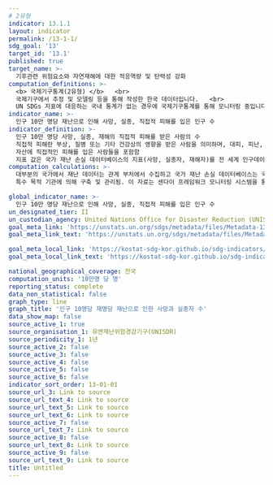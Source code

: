 ```yaml
---
# 2유형 
indicator: 13.1.1
layout: indicator
permalink: /13-1-1/
sdg_goal: '13'
target_id: '13.1'
published: true
target_name: >-
  기후관련 위험요소와 자연재해에 대한 적응역량 및 탄력성 강화
computation_definitions: >-
  <b> 국제기구통계(2유형) </b>   <br>
  국제기구에서 추정 및 모델링 등을 통해 작성한 한국 데이터입니다.   <br>
  UN SDGs 지표에 대응하는 국내 통계가 없는 경우에 국제기구통계를 통해 모니터링 중입니다. 
indicator_name: >-
  인구 10만 명당 재난으로 인해 사망, 실종, 직접적 피해를 입은 인구 수
indicator_definition: >-
  인구 10만 명당 사망, 실종, 재해의 직접적 피해를 받은 사람의 수
  직접적 피해란 부상, 질병 또는 기타 건강상의 영향을 받은 사람을 의미하며, 대피, 피난, 이주를 경험했거나 생계, 경제적, 물리적, 사회적, 문화적 및 환경적 
  자산에 직접적인 피해를 입은 사람들을 포함함
  지표 값은 국가 재난 손실 데이터베이스의 지표(사망, 실종자, 재해자)를 전 세계 인구데이터(국가 인구조사, 세계은행, 유엔 통계위원회 정보)로 나누어 계산함
computation_calculations: >-
  대부분의 국가에서 재난 데이터는 관계 부처에서 수집하고 국가 재난 손실 데이터베이스는 국가 재난 관리 기관, 시민 보호 기관 및 기상 기관을 포함한 
  특수 목적 기관에 의해 구축 및 관리됨. 이 자료는 센다이 프레임워크 모니터링 시스템을 통해 보고됨

global_indicator_name: >-
  인구 10만 명당 재난으로 인해 사망, 실종, 직접적 피해를 입은 인구 수
un_designated_tier: II
un_custodian_agency: United Nations Office for Disaster Reduction (UNISDR)
goal_meta_link: 'https://unstats.un.org/sdgs/metadata/files/Metadata-13-01-01.pdf'
goal_meta_link_text: 'https://unstats.un.org/sdgs/metadata/files/Metadata-13-01-01.pdf'

goal_meta_local_link: 'https://kostat-sdg-kor.github.io/sdg-indicators/public/data/Metadata-13-01-01_KOR.pdf'
goal_meta_local_link_text: 'https://kostat-sdg-kor.github.io/sdg-indicators/public/data/Metadata-13-01-01_KOR.pdf'

national_geographical_coverage: 전국
computation_units: '10만명 당 명'
reporting_status: complete
data_non_statistical: false
graph_type: line
graph_title: '인구 10명당 재명당 재난으로 인한 사망과 실종자 수'
data_show_map: false
source_active_1: true
source_organisation_1: 유엔재난위험경감기구(UNISDR)
source_periodicity_1: 1년
source_active_2: false
source_active_3: false
source_active_4: false
source_active_5: false
source_active_6: false
indicator_sort_order: 13-01-01
source_url_3: Link to source
source_url_text_4: Link to source
source_url_text_5: Link to source
source_url_text_6: Link to source
source_active_7: false
source_url_text_7: Link to source
source_active_8: false
source_url_text_8: Link to source
source_active_9: false
source_url_text_9: Link to source
title: Untitled
---
```

